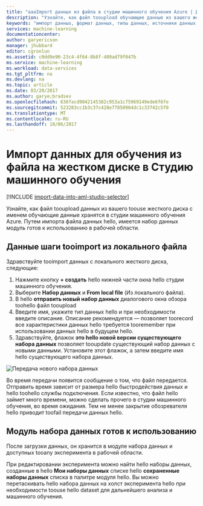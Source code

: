 ```yaml
---
title: "aaaImport данных из файла в студии машинного обучения Azure | Документы Microsoft"
description: "Узнайте, как файл tooupload обучающие данные из вашего жесткого диска tooAzure студии машинного обучения. Это создает модуль набора данных в рабочей области hello."
keywords: "импорт данных, формат данных, типы данных, источники данных, обучающие данные"
services: machine-learning
documentationcenter: 
author: garyericson
manager: jhubbard
editor: cgronlun
ms.assetid: c0dd9e90-23c4-4f64-8b8f-489ad79f047b
ms.service: machine-learning
ms.workload: data-services
ms.tgt_pltfrm: na
ms.devlang: na
ms.topic: article
ms.date: 03/20/2017
ms.author: garye;bradsev
ms.openlocfilehash: 636facd9042145382c953a1c75969149ede6f6fe
ms.sourcegitcommit: 523283cc1b3c37c428e77850964dc1c33742c5f0
ms.translationtype: MT
ms.contentlocale: ru-RU
ms.lasthandoff: 10/06/2017
---
```

# <a name="import-training-data-from-a-file-on-your-hard-drive-into-machine-learning-studio"></a>Импорт данных для обучения из файла на жестком диске в Студию машинного обучения
[!INCLUDE [import-data-into-aml-studio-selector](../../includes/machine-learning-import-data-into-aml-studio.md)]

Узнайте, как файл tooupload данных из вашего toouse жесткого диска с именем обучающие данные хранятся в студии машинного обучения Azure. Путем импорта файла данных hello, имеется набор данных модуль готов к использованию в рабочей области.

## <a name="steps-tooimport-data-from-a-local-file"></a>Данные шаги tooimport из локального файла
Здравствуйте tooimport данных с локального жесткого диска, следующие:

1. Нажмите кнопку **+ создать** hello нижней части окна hello студии машинного обучения.
2. Выберите **Набор данных** и **From local file** (Из локального файла).
3. В hello **отправить новый набор данных** диалогового окна обзора toohello файл tooupload
4. Введите имя, укажите тип данных hello и при необходимости введите описание. Описание рекомендуется — позволяет toorecord все характеристики данных hello требуется tooremember при использовании данных hello в будущем hello.
5. Здравствуйте, флажок **это hello новой версии существующего набора данных** позволяет tooupdate существующий набор данных с новыми данными. Установите этот флажок, а затем введите имя hello существующего набора данных.

![Передача нового набора данных](media/machine-learning-import-data-from-local-file/upload-dataset.png)

Во время передачи появится сообщение о том, что файл передается. Отправить время зависит от размера hello быстродействия данных и hello toohello службы подключения. Если известно, что файл hello займет много времени, можно сделать прочего в студии машинного обучения, во время ожидания. Тем не менее закрытие обозревателя hello приводит toofail передачи данных hello.

## <a name="dataset-module-is-ready-for-use"></a>Модуль набора данных готов к использованию
После загрузки данных, он хранится в модуле набора данных и доступных tooany эксперимента в рабочей области.

При редактировании эксперимента можно найти hello наборы данных, созданные в hello **Мои наборы данных** списке hello **сохраненные наборы данных** списка в палитре модуля hello. Вы можно перетаскивать hello набора данных на холст эксперимента hello при необходимости toouse hello dataset для дальнейшего анализа и машинного обучения.
